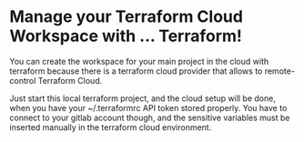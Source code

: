 # Manage your Terraform Cloud Workspace with ... Terraform!

You can create the workspace for your main project in the cloud with terraform because there is a terraform cloud provider that allows to remote-control Terraform Cloud. 

Just start this local terraform project, and the cloud setup will be done, when you have your ~/.terraformrc API token stored properly. You have to connect to your gitlab account though, and the sensitive variables must be inserted manually in the terraform cloud environment.

